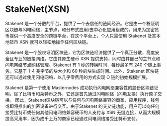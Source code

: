 # StakeNet(XSN)

Stakenet 是一个分散的平台，提供了一个去信任的链间经济。它是由一个桩证明区块链与闪电网络，主节点，和分布式应用/去中心化应用组成的，用来为加密货币提供一个高度安全的跨链平台，在这个平台上，个人只需使用 Stakenet 及其本地货币 XSN 就可以轻松地操作任何区块链。

Stakenet 是一个股权证明区块链，它为区块链经济提供了一个真正分散，高度安全且专业的链接网络。它由其原生硬币 XSN 提供支持，同时由其自己的主节点和闪电网络节点网络管理。Stakenet 有 1 秒的转换时间，每秒最多有 240 个链上事务。它基于 1-4 兆字节的块大小和 60 秒的块生成时间。此外，Stakenet 区块链还可以通过使用闪电网络，以几乎零费用的方式实现 O 链的初始规模扩展。

Stakenet 是第一个使用 Masternodes 成功执行闪电网络兼容性的股份区块链证明，除了比特币和莱特币之外，它还是首先通过闪电网络（闪电互换）执行原子交换。 因此，Stakenet区块链可以与任何与闪电网络兼容的商家，应用程序，钱包或即将推出的加密设备进行交互。由于Stakenet 的交叉链功能，用户可以向任何接受比特币或任何其他闪电网络兼容硬币的人支付与 XSN 无缝连接，从而大规模提高采用率，因为成千上万的商家已经通过闪电网络接受比特币支付。
